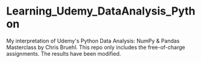 # Learning_Udemy_DataAnalysis_Python
My interpretation of Udemy's Python Data Analysis: NumPy &amp; Pandas Masterclass by Chris Bruehl. This repo only includes the free-of-charge assignments. The results have been modified.
